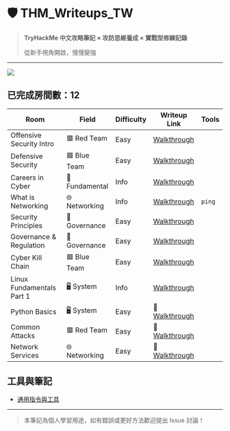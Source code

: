 # 🛡️ THM_Writeups_TW

> **TryHackMe 中文攻略筆記 × 攻防思維養成 × 實戰型修練記錄** 
>
> 從新手視角開啟，慢慢變強

---
[![](https://tryhackme-badges.s3.amazonaws.com/Moieph.png)](https://tryhackme.com/p/Moieph)

## 已完成房間數：12

|  Room                          |                 Field                | Difficulty | Writeup Link                                                 | Tools | 
|--------------------------------------------------|--------------------------------------|------------|--------------------------------------------------------------|------|
| Offensive Security Intro    |               	🟥 Red Team       | Easy       | [Walkthrough](./rooms/01_Offensive%20Security%20Intro.md)    |
| Defensive Security           |             🟦 Blue Team         | Easy       | [Walkthrough](./rooms/02_Defensive%20Security%20Intro.md)    |
| Careers in Cyber            |           🔧Fundamental    | Info       | [Walkthrough](./rooms/03_Careers%20in%20Cyber.md)            |
| What is Networking           |      🌐 Networking   | Info       | [Walkthrough](./rooms/04_What%20is%20Networking.md)          | `ping` |
| Security Principles          |   🧾 Governance | Easy       | [Walkthrough](./rooms/05_Security%20Principles.md)           |
| Governance & Regulation        |   🧾 Governance | Easy       | [Walkthrough](./rooms/06_Governance%20&%20Regulation.md)     |
| Cyber Kill Chain              |        🟦 Blue Team    | Easy       | [Walkthrough](./rooms/07_Cyber%20Kill%20Chain.md)            |
|  Linux Fundamentals Part 1      |    🖥️ System  | Info       | [Walkthrough](./rooms/08_Linux%20Fundamentals%20Part%201.md) |
| Python Basics               |     🖥️ System | Easy       | 🔧[Walkthrough](./rooms/name1/walkthrough.md)                |
| Common Attacks                 |    	🟥 Red Team   | Easy       | 🔧[Walkthrough](./rooms/name1/walkthrough.md)                |
| Network Services                 |    🌐 Networking   | Easy       | 🔧[Walkthrough](./rooms/name1/walkthrough.md)                |


## 工具與筆記
- [通用指令與工具](./assets/common-tools.md)

---

> 本筆記為個人學習用途，如有錯誤或更好方法歡迎提出 Issue 討論！
